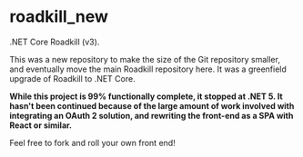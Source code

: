# roadkill_new
.NET Core Roadkill (v3). 

This was a new repository to make the size of the Git repository smaller, and eventually move the main Roadkill repository here. It was a greenfield upgrade of Roadkill to .NET Core.

**While this project is 99% functionally complete, it stopped at .NET 5. It hasn't been continued because of the large amount of work involved with integrating an OAuth 2 solution, and rewriting the front-end as a SPA with React or similar.**

Feel free to fork and roll your own front end!
